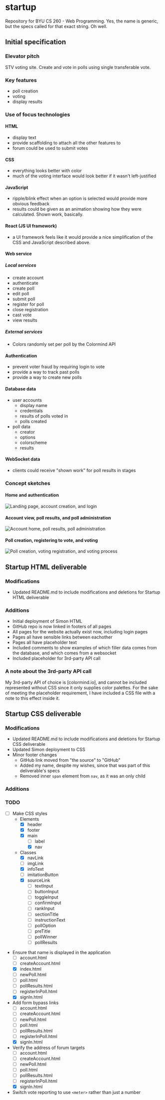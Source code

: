# startup
Repository for BYU CS 260 - Web Programming.  Yes, the name is generic, but the specs called for that exact string.  Oh well.

## Initial specification
### Elevator pitch
STV voting site.  Create and vote in polls using single transferable vote.
### Key features
* poll creation
* voting
* display results
### Use of focus technologies
#### HTML
* display text
* provide scaffolding to attach all the other features to
* forum could be used to submit votes
#### CSS
* everything looks better with color
* much of the voting interface would look better if it wasn't left-justified
#### JavaScript
* ripple/blink effect when an option is selected would provide more obvious feedback
* results could be given as an animation showing how they were calculated.  Shown work, basically.
#### React (JS UI framework)
* a UI framework feels like it would provide a nice simplification of the CSS and JavaScript described above.
#### Web service
##### Local services
* create account
* authenticate
* create poll
* edit poll
* submit poll
* register for poll
* close registration
* cast vote
* view results
##### External services
* Colors randomly set per poll by the Colormind API
#### Authentication
* prevent voter fraud by requiring login to vote
* provide a way to track past polls
* provide a way to create new polls
#### Database data
* user accounts
  - display name
  - credentials
  - results of polls voted in
  - polls created
* poll data
  - creator
  - options
  - colorscheme
  - results
#### WebSocket data
* clients could receive "shown work" for poll results in stages
### Concept sketches
#### Home and authentication
![Landing page, account creation, and login](image-cache/home-and-auth.jpg)
#### Account view, poll results, and poll administration
![Account home, poll results, poll administration](image-cache/account-view.jpg "Account views")
#### Poll creation, registering to vote, and voting
![Poll creation, voting registration, and voting process](image-cache/poll-participation.jpg)

## Startup HTML deliverable
### Modifications
* Updated README.md to include modifications and deletions for Startup HTML deliverable
### Additions
* Initial deployment of Simon HTML
* GitHub repo is now linked in footers of all pages
* All pages for the website actually exist now, including login pages
* Pages all have sensible links between eachother
* Pages all have placeholder text
* Included comments to show examples of which filler data comes from the database, and which comes from a websocket
* Included placeholder for 3rd-party API call
### A note about the 3rd-party API call
My 3rd-party API of choice is [colormind.io], and cannot be included represented without CSS since it only supplies color palettes.  For the sake of meeting the placeholder requirement, I have included a CSS file with a note to this effect inside it.

## Startup CSS deliverable
### Modifications
* Updated README.md to include modifications and deletions for Startup CSS deliverable
* Updated Simon deployment to CSS
* Minor footer changes
  - GitHub link moved from "the source" to "GitHub"
  - Added my name, despite my wishes, since that was part of this deliverable's specs
  - Removed inner `span` element from `nav`, as it was an only child
### Additions
### TODO
* [ ] Make CSS styles
	+ Elements
		- [X] header
	  - [X] footer
	  - [X] main
		- [ ] label
		- [X] nav
	+ Classes
	  - [X] navLink
	  - [ ] imgLink
	  - [X] infoText
	  - [ ] imitationButton
	  - [X] sourceLink
		- [ ] textInput
		- [ ] buttonInput
		- [ ] toggleInput
		- [ ] confirmInput
		- [ ] rankInput
		- [ ] sectionTitle
		- [ ] instructionText
		- [ ] pollOption
		- [ ] preTitle
		- [ ] pollWinner
		- [ ] pollResults
* Ensure that name is displayed in the application
  - [ ] account.html
  - [ ] createAccount.html
  - [X] index.html
  - [ ] newPoll.html
  - [ ] poll.html
  - [ ] pollResults.html
  - [ ] registerInPoll.html
  - [X] signIn.html
* Add form bypass links
  - [ ] account.html
  - [ ] createAccount.html
  - [ ] newPoll.html
  - [ ] poll.html
  - [ ] pollResults.html
  - [ ] registerInPoll.html
  - [X] signIn.html
* Verify the address of forum targets
  - [ ] account.html
  - [ ] createAccount.html
  - [ ] newPoll.html
  - [ ] poll.html
  - [ ] pollResults.html
  - [ ] registerInPoll.html
  - [X] signIn.html
* Switch vote reporting to use `<meter>` rather than just a number